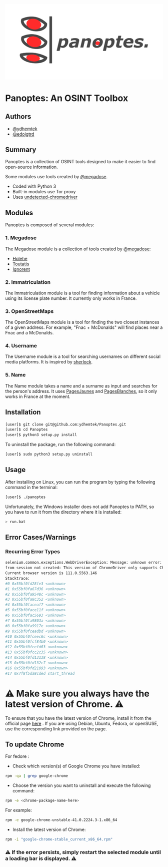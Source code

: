 ![logo](media/panoptes_logo_no_background.png)

# Panoptes: An OSINT Toolbox

## Authors

- [@ydhemtek](https://www.github.com/ydhemtek)
- [@edoigtrd](https://www.github.com/edoigtrd)

## Summary

Panoptes is a collection of OSINT tools designed to make it easier to find open-source information.

Some modules use tools created by [@megadose](https://www.github.com/megadose).

- Coded with Python 3
- Built-in modules use Tor proxy
- Uses [undetected-chromedriver](https://github.com/ultrafunkamsterdam/undetected-chromedriver)

## Modules

Panoptes is composed of several modules:

### 1. Megadose

The Megadose module is a collection of tools created by [@megadose](https://www.github.com/megadose):

- [Holehe](https://github.com/megadose/holehe)
- [Toutatis](https://github.com/megadose/toutatis)
- [Ignorent](https://github.com/megadose/ignorant)

### 2. Immatriculation

The Immatriculation module is a tool for finding information about a vehicle using its license plate number. It currently only works in France.

### 3. OpenStreetMaps

The OpenStreetMaps module is a tool for finding the two closest instances of a given address. For example, "Fnac + McDonalds" will find places near a Fnac and a McDonalds.

### 4. Username

The Username module is a tool for searching usernames on different social media platforms. It is inspired by [sherlock](https://github.com/sherlock-project/sherlock/).

### 5. Name

The Name module takes a name and a surname as input and searches for the person's address. It uses [PagesJaunes](https://www.pagesjaunes.fr/) and [PagesBlanches](https://www.pagesblanches.fr/), so it only works in France at the moment.

## Installation

```bash
[user]$ git clone git@github.com:ydhemtek/Panoptes.git
[user]$ cd Panoptes
[user]$ python3 setup.py install
```

To uninstall the package, run the following command:

```bash
[user]$ sudo python3 setup.py uninstall
```

## Usage

After installing on Linux, you can run the program by typing the following command in the terminal:

```bash
[user]$ ./panoptes
```

Unfortunately, the Windows installer does not add Panoptes to PATH, so you have to run it from the directory where it is installed:

```bash
> run.bat
```

## Error Cases/Warnings
### Recurring Error Types

```bash
selenium.common.exceptions.WebDriverException: Message: unknown error: cannot connect to chrome at 127.0.0.1:46973
from session not created: This version of ChromeDriver only supports Chrome version 112
Current browser version is 111.0.5563.146
Stacktrace:
#0 0x55bf0fd28fe3 <unknown>
#1 0x55bf0fa67d36 <unknown>
#2 0x55bf0fa9548c <unknown>
#3 0x55bf0fa8c352 <unknown>
#4 0x55bf0faceaf7 <unknown>
#5 0x55bf0face11f <unknown>
#6 0x55bf0fac5693 <unknown>
#7 0x55bf0fa9803a <unknown>
#8 0x55bf0fa9917e <unknown>
#9 0x55bf0fceadbd <unknown>
#10 0x55bf0fceec6c <unknown>
#11 0x55bf0fcf84b0 <unknown>
#12 0x55bf0fcefd63 <unknown>
#13 0x55bf0fcc2c35 <unknown>
#14 0x55bf0fd13138 <unknown>
#15 0x55bf0fd132c7 <unknown>
#16 0x55bf0fd21093 <unknown>
#17 0x7f8f5da8cded start_thread
```

# ⚠️ Make sure you always have the latest version of Chrome. ⚠️

To ensure that you have the latest version of Chrome, install it from the official page [here](google.com/chrome/) . If you are using Debian, Ubuntu, Fedora, or openSUSE, use the corresponding link provided on the page.

## To update Chrome

For fedore :

- Check which version(s) of Google Chrome you have installed:
```bash
rpm -qa | grep google-chrome
```
- Choose the version you want to uninstall and execute the following command:
```bash
rpm -e <chrome-package-name-here>
```
For example:
```bash
rpm -e google-chrome-unstable-41.0.2224.3-1.x86_64
```

- Install the latest version of Chrome:
```bash
rpm -i "google-chrome-stable_current_x86_64.rpm" 
```

### ⚠️ If the error persists, simply restart the selected module until a loading bar is displayed. ⚠️
